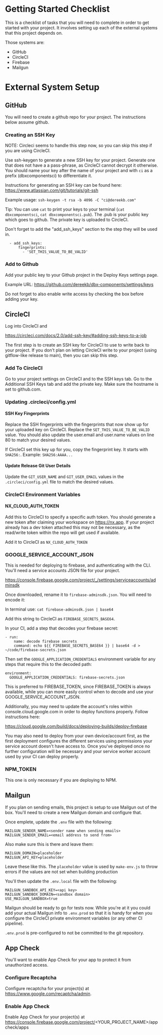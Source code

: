 # Getting Started Checklist
This is a checklist of tasks that you will need to complete in order to get started with your project. It involves setting up each of the external systems that this project depends on.

Those systems are:

- GitHub
- CircleCI
- Firebase
- Mailgun

# External System Setup
## GitHub
You will need to create a github repo for your project. The instructions below assume github.

### Creating an SSH Key
NOTE: Circleci seems to handle this step now, so you can skip this step if you are using CircleCI.

Use ssh-keygen to generate a new SSH key for your project. Generate one that does not have a a pass-phrase, as CircleCI cannot decrypt it otherwise. You should name your key after the name of your project and with `ci` as a prefix (dbxcomponentsci) to differentiate it.

Instructions for generating an SSH key can be found here: https://www.atlassian.com/git/tutorials/git-ssh

Example usage: `ssh-keygen -t rsa -b 4096 -C "ci@dereekb.com"`

Tip: You can use `cat` to print your keys to your terminal (`cat dbxcomponentsci`, `cat dbxcomponentsci.pub`). The .pub is your public key which goes to github. The private key is uploaded to CircleCI.

Don't forget to add the "add_ssh_keys" section to the step they will be used in.

```
  - add_ssh_keys:
      fingerprints:
        - 'SET_THIS_VALUE_TO_BE_VALID'
```

### Add to Github
Add your public key to your Github project in the Deploy Keys settings page. 

Example URL: https://github.com/dereekb/dbx-components/settings/keys

Do not forget to also enable write access by checking the box before adding your key.

## CircleCI
Log into CircleCI and 

https://circleci.com/docs/2.0/add-ssh-key/#adding-ssh-keys-to-a-job

The first step is to create an SSH key for CircleCI to use to write back to your project. If you don't plan on letting CircleCI write to your project (using gitflow-like release to main), then you can skip this step.

### Add To CircleCI
Go to your project settings on CircleCI and to the SSH keys tab. Go to the Additional SSH Keys tab and add the private key. Make sure the hostname is set to github.com.

### Updating .circleci/config.yml 
#### SSH Key Fingerprints
Replace the SSH fingerprints with the fingerprints that now show up for your uploaded key on CircleCI. Replace the `SET_THIS_VALUE_TO_BE_VALID` value. You should also update the user.email and user.name values on line 80 to match your desired values.

If CircleCI set this key up for you, copy the fingerprint key. It starts with `SHA256:`. Example: `SHA256:AAAA...`

#### Update Release Git User Details
Update the `GIT_USER_NAME` and `GIT_USER_EMAIL` values in the `.circleci/config.yml` file to match the desired values.

### CircleCI Environment Variables
#### NX_CLOUD_AUTH_TOKEN
Add this to CircleCI to specify a specific auth token. You should generate a new token after claiming your workspace on https://nx.app. If your project already has a dev token attached this may not be necessary, as the read/write token within the repo will get used if available.

Add it to CircleCI as `NX_CLOUD_AUTH_TOKEN`

### GOOGLE_SERVICE_ACCOUNT_JSON
This is needed for deploying to firebase, and authenticating with the CLI. You'll need a service accounts JSON file for your project.

https://console.firebase.google.com/project/_/settings/serviceaccounts/adminsdk

Once downloaded, rename it to `firebase-adminsdk.json`. You will need to encode it:

In terminal use: `cat firebase-adminsdk.json | base64`

Add this string to CircleCI as `FIREBASE_SECRETS_BASE64`.

In your CI, add a step that decodes your firebase secret:

```
- run:
    name: decode firebase secrets
    command: echo ${{ FIREBASE_SECRETS_BASE64 }} | base64 -d > ~/code/firebase-secrets.json 
```

Then set the `GOOGLE_APPLICATION_CREDENTIALS` environment variable for any steps that require this to the decoded path:

```
environment:
  GOOGLE_APPLICATION_CREDENTIALS: firebase-secrets.json
```

This is preferred to FIREBASE_TOKEN, since FIREBASE_TOKEN is always available, while you can more easily control when to decode and use your GOOGLE_SERVICE_ACCOUNT_JSON.

Additionally, you may need to update the account's roles within console.cloud.google.com in order to deploy functions properly. Follow instructions here:

https://cloud.google.com/build/docs/deploying-builds/deploy-firebase

You may also need to deploy from your own device/account first, as the first deployment configures the different services using permissions your service account doesn't have access to. Once you've deployed once no further configuration will be necessary and your service worker account used by your CI can deploy properly.

### NPM_TOKEN
This one is only necessary if you are deploying to NPM.

## Mailgun
If you plan on sending emails, this project is setup to use Mailgun out of the box. You'll need to create a new Mailgun domain and configure that.

Once emplete, update the `.env` file with the following:

```
MAILGUN_SENDER_NAME=<sender name when sending emails>
MAILGUN_SENDER_EMAIL=<email address to send from>
```

Also make sure this is there and leave them:

```
MAILGUN_DOMAIN=placeholder
MAILGUN_API_KEY=placeholder
```

Leave these like this. The `placeholder` value is used by `make-env.js` to throw errors if the values are not set when building production

You'll then update the `.env.local` file with the following:

```
MAILGUN_SANDBOX_API_KEY=<api key>
MAILGUN_SANDBOX_DOMAIN=<sandbox domain>
USE_MAILGUN_SANDBOX=true
```

Mailgun should be ready to go for tests now. While you're at it you could add your actual Mailgun info to `.env.prod` so that it is handy for when you configure the CircleCI private environment variables (or any other CI pipeline).

`.env.prod` is pre-configured to not be committed to the git repository.

## App Check
You'll want to enable App Check for your app to protect it from unauthorized access.

### Configure Recaptcha
Configure recaptcha for your project(s) at https://www.google.com/recaptcha/admin.

### Enable App Check
Enable App Check for your project(s) at https://console.firebase.google.com/project/<YOUR_PROJECT_NAME>/appcheck/apps
